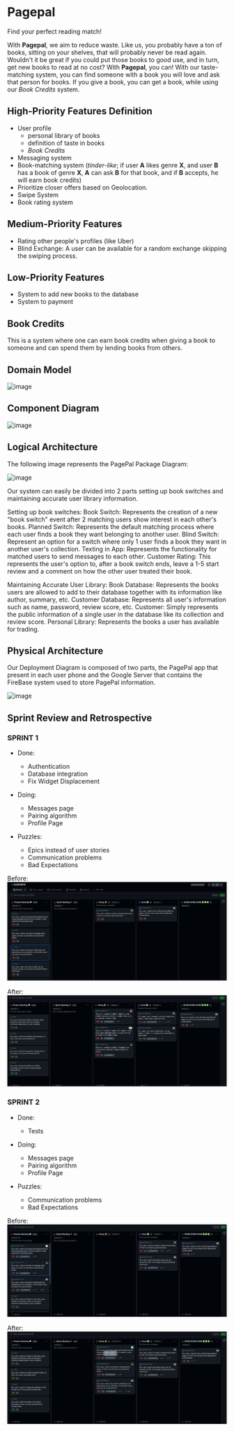 # Pagepal

Find your perfect reading match!

With **Pagepal**, we aim to reduce waste. Like us, you probably have a ton of books, sitting on your shelves, that will probably never be read again. Wouldn't it be great if you could put those books to good use, and in turn, get new books to read at no cost? With **Pagepal**, you can! With our taste-matching system, you can find someone with a book you will love and ask that person for books. If you give a book, you can get a book, while using our *Book Credits* system.

## High-Priority Features Definition

- User profile
  - personal library of books
  - definition of taste in books
  - *Book Credits*
- Messaging system
- Book-matching system (*tinder-like*; if user **A** likes genre **X**, and user **B** has a book of genre **X**, **A** can ask **B** for that book, and if **B** accepts, he will earn book credits)
- Prioritize closer offers based on Geolocation.
- Swipe System
- Book rating system

## Medium-Priority Features
- Rating other people's profiles (like Uber)
- Blind Exchange: A user can be available for a random exchange skipping the swiping process.

## Low-Priority Features
- System to add new books to the database
- System to payment

## Book Credits

This is a system where one can earn book credits when giving a book to someone and can spend them by lending books from others.

## Domain Model
![image](https://github.com/FEUP-LEIC-ES-2023-24/2LEIC06T5/assets/88210776/8c1c7f45-cb36-4b30-ae20-d13472592c43)

## Component Diagram
![image](https://github.com/FEUP-LEIC-ES-2023-24/2LEIC06T5/assets/88210776/51bf056c-c34f-4537-9cce-5c4c5a4477d9)

## Logical Architecture
The following image represents the PagePal Package Diagram:

![image](https://github.com/FEUP-LEIC-ES-2023-24/2LEIC06T5/assets/88210776/2277f4c0-fd9b-4a3f-abe9-4898b1a3e827)

Our system can easily be divided into 2 parts setting up book switches and maintaining accurate user library information.

Setting up book switches:
    Book Switch: Represents the creation of a new "book switch" event after 2 matching users show interest in each other's books.
    Planned Switch: Represents the default matching process where each user finds a book they want belonging to another user.
    Blind Switch: Represent an option for a switch where only 1 user finds a book they want in another user's collection.
    Texting in App: Represents the functionality for matched users to send messages to each other.
    Customer Rating: This represents the user's option to, after a book switch ends, leave a 1-5 start review and a comment on how the other user treated their book.

Maintaining Accurate User Library:
    Book Database: Represents the books users are allowed to add to their database together with its information like author, summary, etc.
    Customer Database: Represents all user's information such as name, password, review score, etc.
    Customer: Simply represents the public information of a single user in the database like its collection and review score.
    Personal Library: Represents the books a user has available for trading.

## Physical Architecture

Our Deployment Diagram is composed of two parts, the PagePal app that present in each user phone and the Google Server that contains the FireBase system used to store PagePal information.

![image](https://github.com/FEUP-LEIC-ES-2023-24/2LEIC06T5/assets/88210776/3827e6d5-e9f0-4537-8c36-32206cb1f2fc)

## Sprint Review and Retrospective

### SPRINT 1

+ Done:
  + Authentication
  + Database integration
  + Fix Widget Displacement

+ Doing:
  + Messages page
  + Pairing algorithm
  + Profile Page

+ Puzzles:
  + Epics instead of user stories
  + Communication problems
  + Bad Expectations

Before:
![Before first sprint](assets/before_sprint_1.png)

After:
![After first sprint](assets/after_sprint_1.png)

### SPRINT 2

+ Done:
  + Tests

+ Doing:
  + Messages page
  + Pairing algorithm
  + Profile Page

+ Puzzles:
  + Communication problems
  + Bad Expectations

Before:
![Before second sprint](assets/before_sprint_2.png)

After:
![After second sprint](assets/after_sprint_2.png)